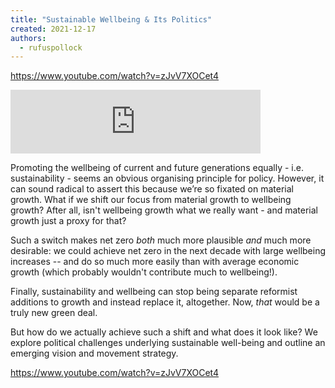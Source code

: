 ```yaml
---
title: "Sustainable Wellbeing & Its Politics"
created: 2021-12-17
authors: 
  - rufuspollock
---
```


https://www.youtube.com/watch?v=zJvV7XOCet4

<iframe src="https://anchor.fm/life-itself/embed/episodes/Introduction-to-Sustainable-Wellbeing-with-Liam-Kavanagh-e1brpro" height="102px" width="400px" frameBorder="0" scrolling="no" className="mt-6 w-full"></iframe>

Promoting the wellbeing of current and future generations equally - i.e. sustainability - seems an obvious organising principle for policy. However, it can sound radical to assert this because we’re so fixated on material growth. What if we shift our focus from material growth to wellbeing growth? After all, isn't wellbeing growth what we really want - and material growth just a proxy for that?

Such a switch makes net zero _both_ much more plausible _and_ much more desirable: we could achieve net zero in the next decade with large wellbeing increases -- and do so much more easily than with average economic growth (which probably wouldn't contribute much to wellbeing!).

Finally, sustainability and wellbeing can stop being separate reformist additions to growth and instead replace it, altogether. Now, _that_ would be a truly new green deal.

But how do we actually achieve such a shift and what does it look like? We explore political challenges underlying sustainable well-being and outline an emerging vision and movement strategy.

https://www.youtube.com/watch?v=zJvV7XOCet4
